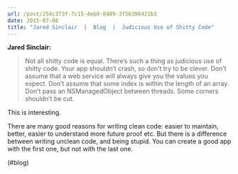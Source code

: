 ```yaml
---
url: /post/254c373f-7c15-4eb8-8489-3f56396421b3
date: 2015-07-08
title: "Jared Sinclair  |  Blog  |  Judicious Use of Shitty Code"
---
```


**Jared Sinclair:**



> Not all shitty code is equal. There’s such a thing as judicious use of shitty code. Your app shouldn’t crash, so don’t try to be clever. Don’t assume that a web service will always give you the values you expect. Don’t assume that some index is within the length of an array. Don’t pass an NSManagedObject between threads. Some corners shouldn’t be cut. 



This is interesting.



There are many good reasons for writing clean code: easier to maintain, better, easier to understand more future proof etc. But there is a difference between writing unclean code, and being stupid. You can create a good app with the first one, but not with the last one.



(#blog)